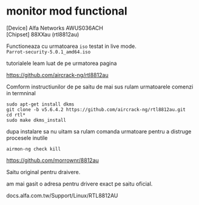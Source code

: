 # monitor mod functional

[Device] Alfa Networks AWUS036ACH<br>
[Chipset] 88XXau (rtl8812au)<br>

Functioneaza cu urmatoarea `iso` testat in live mode.
<br>
`Parrot-security-5.0.1_amd64.iso`
<br>

tutorialele leam luat de pe urmatorea pagina<br>

https://github.com/aircrack-ng/rtl8812au<br>

Comform instructiunilor de pe saitu de mai sus rulam urmatoarele comenzi in termninal<br>

```
sudo apt-get install dkms
git clone -b v5.6.4.2 https://github.com/aircrack-ng/rtl8812au.git
cd rtl*
sudo make dkms_install
```

dupa instalare sa nu uitam sa rulam comanda urmatoare pentru a distruge procesele inutile

```
airmon-ng check kill
```

https://github.com/morrownr/8812au<br>

Saitu original pentru draivere.

am mai gasit o adresa pentru drivere exact pe saitu oficial.

docs.alfa.com.tw/Support/Linux/RTL8812AU
